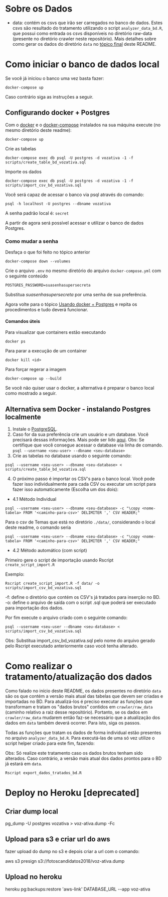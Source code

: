 # Sobre os Dados
- data: contém os csvs que irão ser carregados no banco de dados. Estes csvs são resultado do tratamento utilizando o script `analyzer_data_bd.R`, que possui como entrada os csvs disponíveis no diretório raw-data (presente no diretório crawler neste repositório). Mais detalhes sobre como gerar os dados do diretório `data` no [tópico final](#como-realizar-o-tratamento-dos-dados) deste README.

# Como iniciar o banco de dados local

Se você já iniciou o banco uma vez basta fazer:

```
docker-compose up
```

Caso contrário siga as instruções a seguir.

## Configurando docker + Postgres

Com o [docker](https://docs.docker.com/install/linux/docker-ce/ubuntu/#install-docker-ce) e o [docker-compose](https://docs.docker.com/compose/install/) instalados na sua máquina execute (no mesmo diretório deste readme):

```
docker-compose up
```

Crie as tabelas
```
docker-compose exec db psql -U postgres -d vozativa -1 -f scripts/create_table_bd_vozativa.sql
```

Importe os dados
```
docker-compose exec db psql -U postgres -d vozativa -1 -f scripts/import_csv_bd_vozativa.sql
```

Você será capaz de acessar o banco via psql através do comando:
```
psql -h localhost -U postgres --dbname vozativa
```

A senha padrão local é: `secret`

A partir de agora será possível acessar e utilizar o banco de dados Postgres.

### Como mudar a senha

Desfaça o que foi feito no tópico anterior
```
docker-compose down --volumes
```

Crie o arquivo `.env` no mesmo diretório do arquivo `docker-compose.yml` com o seguinte conteúdo

```
POSTGRES_PASSWORD=suasenhasupersecreta
```

Substitua _suasenhasupersecreta_ por uma senha de sua preferência.

Agora volte para o tópico [Usando docker + Postgres](#usando-docker-+-postgres) e repita os procedimentos e tudo deverá funcionar.

#### Comandos úteis

Para visualizar que containers estão executando
```
docker ps
```

Para parar a execução de um container
```
docker kill <id>
```

Para forçar regerar a imagem
```
docker-compose up --build
```

Se você não quiser usar o docker, a alternativa é preparar o banco local como mostrado a seguir.

## Alternativa sem Docker - instalando Postgres localmente

1. Instale o [PostgreSQL](https://www.postgresql.org/download/).
2. Caso for da sua preferência crie um usuário e um database. Você precisará dessas informações. Mais pode ser lido [aqui](https://www.digitalocean.com/community/tutorials/como-instalar-e-utilizar-o-postgresql-no-ubuntu-16-04-pt).
Obs: Se certifique que você consegue acessar o database via linha de comando. ```psql --username <seu-user> --dbname <seu-database>```
3. Crie as tabelas no database usando o seguinte comando:
```
psql --username <seu-user> --dbname <seu-database> < scripts/create_table_bd_vozativa.sql
```
4. O próximo passo é importar os CSV's para o banco local. Você pode fazer isso individualmente para cada CSV ou executar um script para fazer isso automaticamente (Escolha um dos dois):

- 4.1 Método Individual
```
psql --username <seu-user> --dbname <seu-database> -c "\copy <nome-tabela> FROM '<caminho-para-csv>' DELIMITER ',' CSV HEADER;"
```

Para o csv de Temas que está no diretório `./data/`,  considerando o local deste readme, o comando seria
```
psql --username <seu-user> --dbname <seu-database> -c "\copy <nome-tabela> FROM '<caminho-para-csv>' DELIMITER ',' CSV HEADER;"
```

- 4.2 Método automático (com script)

Primeiro gere o script de importação usando Rscript `create_script_import.R`

Exemplo:
```
Rscript create_script_import.R -f data/ -o scripts/import_csv_bd_vozativa.sql
```

-f: define o diretório que contém os CSV's já tratados para inserção no BD.
-o: define o arquivo de saída com o script .sql que poderá ser executado para importação dos dados.

Por fim execute o arquivo criado com o seguinte comando:

```
psql --username <seu-user --dbname <seu-database> < scripts/import_csv_bd_vozativa.sql
```

Obs: Substitua import_csv_bd_vozativa.sql pelo nome do arquivo gerado pelo Rscript executado anteriormente caso você tenha alterado.

# Como realizar o tratamento/atualização dos dados

Como falado no início deste README, os dados presentes no diretório `data` são os que contém a versão mais atual das tabelas que devem ser criadas e importadas no BD. Para atualizá-los é preciso executar as funções que transformam e tratam os "dados brutos" contidos em `crawler/raw_data` (caminho relativo a raiz desse repositório). Portanto, se os dados em `crawler/raw_data` mudarem então faz-se necessário que a atualização dos dados em `data` também deverá ocorrer. Para isto, siga os passos.

Todas as funções que tratam os dados de forma individual estão presentes no arquivo `analyzer_data_bd.R`. Para executá-las de uma só vez utilize o script helper criado para este fim, fazendo:

Obs: Só realize este tratamento caso os dados brutos tenham sido alterados. Caso contrário, a versão mais atual dos dados prontos para o BD já estará em `data`.

```
Rscript export_dados_tratados_bd.R
```

# Deploy no Heroku [deprecated]

## Criar dump local

pg_dump -U postgres vozativa > voz-ativa.dump -Fc 

## Upload para s3 e criar url do aws
fazer upload do dump no s3 e depois criar a url com o comando:

aws s3 presign s3://fotoscandidatos2018/voz-ativa.dump

## Upload no heroku

heroku pg:backups:restore 'aws-link' DATABASE_URL --app voz-ativa
